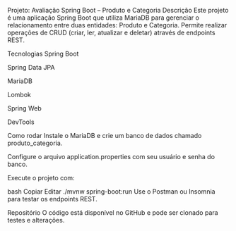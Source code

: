 Projeto: Avaliação Spring Boot – Produto e Categoria
Descrição
Este projeto é uma aplicação Spring Boot que utiliza MariaDB para gerenciar o relacionamento entre duas entidades: Produto e Categoria. Permite realizar operações de CRUD (criar, ler, atualizar e deletar) através de endpoints REST.

Tecnologias
Spring Boot

Spring Data JPA

MariaDB

Lombok

Spring Web

DevTools

Como rodar
Instale o MariaDB e crie um banco de dados chamado produto_categoria.

Configure o arquivo application.properties com seu usuário e senha do banco.

Execute o projeto com:

bash
Copiar
Editar
./mvnw spring-boot:run
Use o Postman ou Insomnia para testar os endpoints REST.

Repositório
O código está disponível no GitHub e pode ser clonado para testes e alterações.
